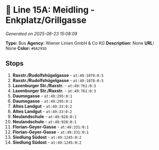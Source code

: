 # 🚌 Line 15A: Meidling - Enkplatz/Grillgasse

*Generated on 2025-06-23 15:08:09*

**Type:** Bus
**Agency:** Wiener Linien GmbH & Co KG
**Description:** None
**URL:** None
**Color:** `#0A295D`

## Stops

1. **Raxstr./Rudolfshügelgasse** - `at:49:1078:0:5`
2. **Raxstr./Rudolfshügelgasse** - `at:49:1078:0:5`
3. **Laxenburger Str./Raxstr.** - `at:49:761:0:3`
4. **Laxenburger Str./Raxstr.** - `at:49:761:0:3`
5. **Daumegasse** - `at:49:295:0:1`
6. **Daumegasse** - `at:49:295:0:1`
7. **Altes Landgut** - `at:49:33:0:2`
8. **Altes Landgut** - `at:49:33:0:2`
9. **Neulandschule** - `at:49:928:0:1`
10. **Neulandschule** - `at:49:928:0:1`
11. **Florian-Geyer-Gasse** - `at:49:331:0:1`
12. **Florian-Geyer-Gasse** - `at:49:331:0:1`
13. **Siedlung Südost** - `at:49:1245:0:2`
14. **Siedlung Südost** - `at:49:1245:0:2`